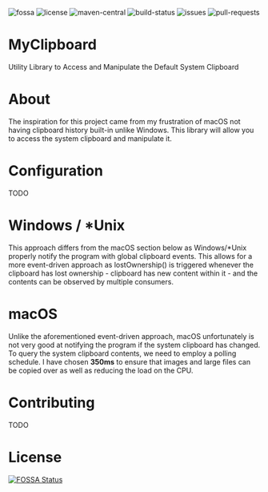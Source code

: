 [license]: https://img.shields.io/github/license/sgoudham/MyClipboard
[maven-central]: https://img.shields.io/maven-central/v/me.goudham/MyClipboard.svg?label=Maven%20Central
[build-status]: https://goudham.me/jenkins/job/MyClipboard/job/release/badge/icon

[comment]: <> ([codecov]: )
[issues]: https://img.shields.io/github/issues/sgoudham/MyClipboard?label=issues
[pull-requests]: https://img.shields.io/github/issues-pr/sgoudham/MyClipboard
[fossa]: https://app.fossa.com/api/projects/git%2Bgithub.com%2Fsgoudham%2FMyClipboard.svg?type=shield

![fossa]
![license]
![maven-central]
![build-status]
![issues]
![pull-requests]

# MyClipboard
Utility Library to Access and Manipulate the Default System Clipboard

# About
The inspiration for this project came from my frustration of macOS not having clipboard history 
built-in unlike Windows. This library will allow you to access the system clipboard and manipulate it. 

# Configuration
TODO

# Windows / *Unix
This approach differs from the macOS section below as Windows/*Unix properly notify the program with global clipboard events.
This allows for a more event-driven approach as lostOwnership() is triggered whenever the clipboard has lost ownership - clipboard
has new content within it - and the contents can be observed by multiple consumers.

# macOS
Unlike the aforementioned event-driven approach, macOS unfortunately is not very good at notifying the program if the 
system clipboard has changed. To query the system clipboard contents, we need to employ a polling schedule. I have chosen
**350ms** to ensure that images and large files can be copied over as well as reducing the load on the CPU.


# Contributing
TODO

# License 
[![FOSSA Status](https://app.fossa.com/api/projects/git%2Bgithub.com%2Fsgoudham%2FMyClipboard.svg?type=large)](https://app.fossa.com/projects/git%2Bgithub.com%2Fsgoudham%2FMyClipboard?ref=badge_large)